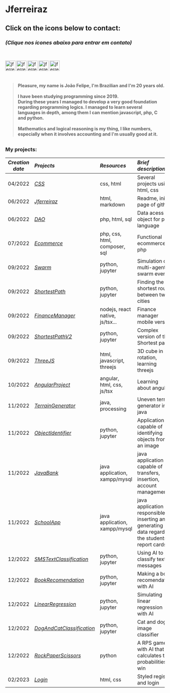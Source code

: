 <h1> Jferreiraz</h1>
  
<h2>Click on the icons below to contact: 
 </h2>
 
<h3> 
 
 _(Clique nos ícones abaixo para entrar em contato)_
 </h3><br>



[<img align="left" alt="jferreiraz | LinkedIn" width="32px" src="https://cdn-icons-png.flaticon.com/512/174/174857.png" />][linkedin]
[<img align="left" alt="jferreiraz | Gmail" width="32px" src="https://cdn-icons-png.flaticon.com/512/732/732200.png" />][gmail]
[<img align="left" alt="jferreiraz | Playstore" width="32px" src="https://cdn-icons-png.flaticon.com/512/3128/3128279.png" />][playstore]
[<img align="left" alt="jferreiraz | Youtube" width="32px" src="https://cdn-icons-png.flaticon.com/512/174/174883.png" />][youtube]
[<img align="left" alt="jferreiraz | Youtube" width="32px" src="https://cdn-icons-png.flaticon.com/512/733/733585.png" />][whatsapp]

<br><br><br><h4>

>Pleasure, my name is João Felipe, I'm Brazilian and I'm 20 years old. <br><br>
>I have been studying programming since 2019. <br>During these years I managed to develop a very good foundation regarding programming logics. I managed to learn several languages in depth, among them I can mention javascript, php, C and python. <br><br>
>Mathematics and logical reasoning is my thing, I like numbers, especially when it involves accounting and I'm usually good at it.


</h4>

##
<div>
<h3>My projects: </h3>


*Creation date*|                             *Projects*                                           | *Resources*                   | *Brief description* 
:--------:     | :--------                                                                        | :------                       |:-----
04/2022        |<a href="https://github.com/jferreiraz/CSS">_CSS_                                 |css, html                      |Several projects using html, css
06/2022        |<a href="https://github.com/jferreiraz/jferreiraz">_Jferreiraz_                   |html, markdown                 |Readme, initial page of github
06/2022        |<a href="https://github.com/jferreiraz/dao">_DAO_                                 |php, html, sql                 |Data acess object for php language
07/2022        |<a href="https://github.com/jferreiraz/ecommerce">_Ecommerce_                     |php, css, html, composer, sql  |Functional ecommerce in php
09/2022        |<a href="https://github.com/jferreiraz/Swarm">_Swarm_                             |python, jupyter                |Simulation of multi-agent swarm event
09/2022        |<a href="https://github.com/jferreiraz/ShortestPath">_ShortestPath_               |python, jupyter                |Finding the shortest route between two cities
09/2022        |<a href="https://github.com/jferreiraz/GerenciadorFinancas">_FinanceManager_      |nodejs, react native, js/tsx...|Finance manager mobile version
09/2022        |<a href="https://github.com/jferreiraz/ShortestPathV2">_ShortestPathV2_           |python, jupyter                |Complex version of the Shortest path
09/2022        |<a href="https://github.com/jferreiraz/ThreeJS">_ThreeJS_                         |html, javascript, threejs      |3D cube in rotation, learning threejs
10/2022        |<a href="https://github.com/jferreiraz/ProjetoAngular">_AngularProject_           |angular, html, css, js/tsx     |Learning about angular
11/2022        |<a href="https://github.com/jferreiraz/TerrainGenerator">_TerrainGenerator_       |java, processing               |Uneven terrain generator in java
11/2022        |<a href="https://github.com/jferreiraz/ObjectIdentifier">_ObjectIdentifier_       |python, jupyter                |Application capable of identifying objects from an image
11/2022        |<a href="https://github.com/jferreiraz/JavaBank">_JavaBank_                          |java application, xampp/mysql  |java application capable of transfers, insertion, account management
11/2022        |<a href="https://github.com/jferreiraz/JavaSchool">_SchoolApp_                       |java application, xampp/mysql  |java application responsible for inserting and generating data regarding the students report cards
12/2022        |<a href="https://github.com/jferreiraz/SMSTextClassification">_SMSTextClassification_|python, jupyter                |Using AI to classify text messages
12/2022        |<a href="https://github.com/jferreiraz/BookRecomendation">_BookRecomendation_        |python, jupyter                |Making a book recomendation with AI
12/2022        |<a href="https://github.com/jferreiraz/LinearRegression">_LinearRegression_          |python, jupyter                |Simulating linear regression with AI
12/2022        |<a href="https://github.com/jferreiraz/DogAndCatClassification">_DogAndCatClassification_ |python, jupyter           |Cat and dog image classifier
12/2022        |<a href="https://github.com/jferreiraz/RockPaperScissors">_RockPaperScissors_ |python                                |A RPS game with AI that calculates the probabilities to win
02/2023        |<a href="https://github.com/jferreiraz/Login">_Login_                                  |html, css                     |Styled register and login
 
</div>

[linkedin]: https://www.linkedin.com/in/jferreiraz/
[gmail]: mailto:joaofelipecoutof@gmail.com
[playstore]: https://play.google.com/store/apps/dev?id=9150047033132310244
[youtube]: https://www.youtube.com/@jferreiraf
[whatsapp]: https://wa.me/5561996833108
